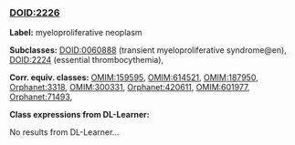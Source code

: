 
### [DOID:2226](http://purl.obolibrary.org/obo/DOID_2226)
**Label:** myeloproliferative neoplasm

**Subclasses:** [DOID:0060888](http://purl.obolibrary.org/obo/DOID_0060888) (transient myeloproliferative syndrome@en), [DOID:2224](http://purl.obolibrary.org/obo/DOID_2224) (essential thrombocythemia), 

**Corr. equiv. classes:** [OMIM:159595](http://purl.obolibrary.org/obo/OMIM_159595), [OMIM:614521](http://purl.obolibrary.org/obo/OMIM_614521), [OMIM:187950](http://purl.obolibrary.org/obo/OMIM_187950), [Orphanet:3318](http://www.orpha.net/ORDO/Orphanet_3318), [OMIM:300331](http://purl.obolibrary.org/obo/OMIM_300331), [Orphanet:420611](http://www.orpha.net/ORDO/Orphanet_420611), [OMIM:601977](http://purl.obolibrary.org/obo/OMIM_601977), [Orphanet:71493](http://www.orpha.net/ORDO/Orphanet_71493), 

**Class expressions from DL-Learner:**

No results from DL-Learner...



